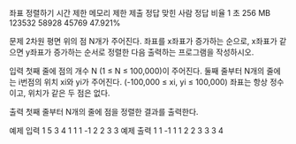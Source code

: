 좌표 정렬하기
시간 제한	메모리 제한	제출	정답	맞힌 사람	정답 비율
1 초	256 MB	123532	58928	45769	47.921%

문제
2차원 평면 위의 점 N개가 주어진다. 좌표를 x좌표가 증가하는 순으로, x좌표가 같으면 y좌표가 증가하는 순서로 정렬한 다음 출력하는 프로그램을 작성하시오.

입력
첫째 줄에 점의 개수 N (1 ≤ N ≤ 100,000)이 주어진다. 둘째 줄부터 N개의 줄에는 i번점의 위치 xi와 yi가 주어진다. (-100,000 ≤ xi, yi ≤ 100,000) 좌표는 항상 정수이고, 위치가 같은 두 점은 없다.

출력
첫째 줄부터 N개의 줄에 점을 정렬한 결과를 출력한다.

예제 입력 1 
5
3 4
1 1
1 -1
2 2
3 3
예제 출력 1 
1 -1
1 1
2 2
3 3
3 4